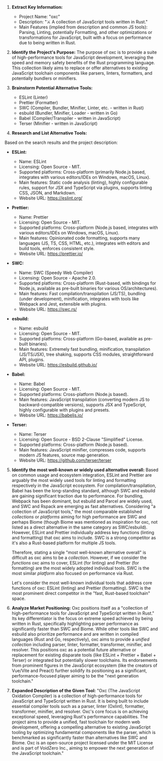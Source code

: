 1.  **Extract Key Information:**
    *   Project Name: "oxc"
    *   Description: "⚔️ A collection of JavaScript tools written in Rust."
    *   Main Features (implied from description and common JS tools): Parsing, Linting, potentially Formatting, and other optimizations or transformations for JavaScript, built with a focus on performance due to being written in Rust.

2.  **Identify the Project's Purpose:**
    The purpose of oxc is to provide a suite of high-performance tools for JavaScript development, leveraging the speed and memory safety benefits of the Rust programming language. This collection likely aims to replace or offer alternatives to existing JavaScript toolchain components like parsers, linters, formatters, and potentially bundlers or minifiers.

3.  **Brainstorm Potential Alternative Tools:**
    *   ESLint (Linter)
    *   Prettier (Formatter)
    *   SWC (Compiler, Bundler, Minifier, Linter, etc. - written in Rust)
    *   esbuild (Bundler, Minifier, Loader - written in Go)
    *   Babel (Compiler/Transpiler - written in JavaScript)
    *   Terser (Minifier - written in JavaScript)

4.  **Research and List Alternative Tools:**

Based on the search results and the project description:

*   **ESLint:**
    *   Name: ESLint
    *   Licensing: Open Source - MIT.
    *   Supported platforms: Cross-platform (primarily Node.js based, integrates with various editors/IDEs on Windows, macOS, Linux).
    *   Main features: Static code analysis (linting), highly configurable rules, support for JSX and TypeScript via plugins, supports linting CSS, JSON, and Markdown.
    *   Website URL: https://eslint.org/

*   **Prettier:**
    *   Name: Prettier
    *   Licensing: Open Source - MIT.
    *   Supported platforms: Cross-platform (Node.js based, integrates with various editors/IDEs on Windows, macOS, Linux).
    *   Main features: Opinionated code formatting, supports many languages (JS, TS, CSS, HTML, etc.), integrates with editors and build tools, enforces consistent style.
    *   Website URL: https://prettier.io/

*   **SWC:**
    *   Name: SWC (Speedy Web Compiler)
    *   Licensing: Open Source - Apache 2.0.
    *   Supported platforms: Cross-platform (Rust-based, with bindings for Node.js, available as pre-built binaries for various OS/architectures).
    *   Main features: Fast compilation/transpilation (JS/TS), bundling (under development), minification, integrates with tools like Webpack and Jest, extensible with plugins.
    *   Website URL: https://swc.rs/

*   **esbuild:**
    *   Name: esbuild
    *   Licensing: Open Source - MIT.
    *   Supported platforms: Cross-platform (Go-based, available as pre-built binaries).
    *   Main features: Extremely fast bundling, minification, transpilation (JS/TS/JSX), tree shaking, supports CSS modules, straightforward API, plugins.
    *   Website URL: https://esbuild.github.io/

*   **Babel:**
    *   Name: Babel
    *   Licensing: Open Source - MIT.
    *   Supported platforms: Cross-platform (Node.js based).
    *   Main features: JavaScript transpilation (converting modern JS to backward-compatible versions), supports JSX and TypeScript, highly configurable with plugins and presets.
    *   Website URL: https://babeljs.io/

*   **Terser:**
    *   Name: Terser
    *   Licensing: Open Source - BSD 2-Clause "Simplified" License.
    *   Supported platforms: Cross-platform (Node.js based).
    *   Main features: JavaScript minifier, compresses code, supports modern JS features, source map generation.
    *   Website URL: https://github.com/terser/terser

5.  **Identify the most well-known or widely used alternative overall:**
    Based on common usage and ecosystem integration, ESLint and Prettier are arguably the most widely used tools for linting and formatting respectively in the JavaScript ecosystem. For compilation/transpilation, Babel has been the long-standing standard, although SWC and esbuild are gaining significant traction due to performance. For bundling, Webpack has been dominant, but esbuild and Parcel are widely used, and SWC and Rspack are emerging as fast alternatives. Considering "a collection of JavaScript tools," the most comparable established *collections* or *platforms* aiming for high performance are SWC and perhaps Biome (though Biome was mentioned as inspiration for oxc, not listed as a direct alternative in the same category as SWC/esbuild). However, ESLint and Prettier individually address key functions (linting and formatting) that oxc aims to include. SWC is a strong competitor as it's also a Rust-based platform for multiple JS tools.

    Therefore, stating a single "most well-known alternative overall" is difficult as oxc aims to be a *collection*. However, if we consider the *functions* oxc aims to cover, ESLint (for linting) and Prettier (for formatting) are the most widely adopted individual tools. SWC is the most similar *platform* also focused on performance via Rust.

    Let's consider the most well-known individual tools that address core functions of oxc: ESLint (linting) and Prettier (formatting). SWC is the most prominent direct competitor in the "fast, Rust-based toolchain" space.

6.  **Analyze Market Positioning:**
    Oxc positions itself as a "collection of high-performance tools for JavaScript and TypeScript written in Rust." Its key differentiator is the focus on extreme speed achieved by being written in Rust, specifically highlighting parser performance as significantly faster than SWC and Biome. While other tools like SWC and esbuild also prioritize performance and are written in compiled languages (Rust and Go, respectively), oxc aims to provide a *unified collection* including parser, linter, formatter, transformer, minifier, and resolver. This positions oxc as a potential future alternative or replacement for existing disparate tools (like ESLint + Prettier + Babel + Terser) or integrated but potentially slower toolchains. Its endorsements from prominent figures in the JavaScript ecosystem (like the creators of Vue/Vite and Preact) further solidify its positioning as a significant, performance-focused player aiming to be the "next generation toolchain."

7.  **Expanded Description of the Given Tool:**
    "Oxc (The JavaScript Oxidation Compiler) is a collection of high-performance tools for JavaScript and TypeScript written in Rust. It is being built to include essential compiler tools such as a parser, linter (Oxlint), formatter, transformer, minifier, and resolver. Oxc's core focus is on achieving exceptional speed, leveraging Rust's performance capabilities. The project aims to provide a unified, fast toolchain for modern web development, offering a compelling alternative to existing JavaScript tooling by optimizing fundamental components like the parser, which is benchmarked as significantly faster than alternatives like SWC and Biome. Oxc is an open-source project licensed under the MIT License and is part of VoidZero Inc., aiming to empower the next generation of the JavaScript toolchain."